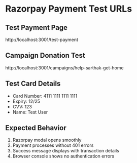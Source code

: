 # Razorpay Payment Test URLs

## Test Payment Page
http://localhost:3001/test-payment

## Campaign Donation Test
http://localhost:3001/campaigns/help-sarthak-get-home

## Test Card Details
- Card Number: 4111 1111 1111 1111
- Expiry: 12/25
- CVV: 123
- Name: Test User

## Expected Behavior
1. Razorpay modal opens smoothly
2. Payment processes without 401 errors
3. Success message displays with transaction details
4. Browser console shows no authentication errors
